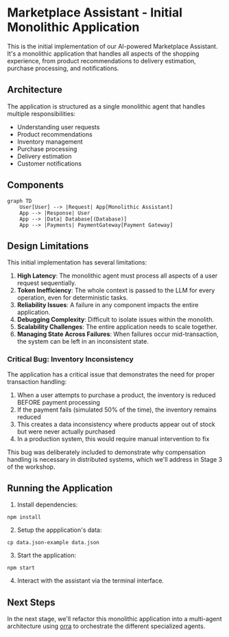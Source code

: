 # Marketplace Assistant - Initial Monolithic Application

This is the initial implementation of our AI-powered Marketplace Assistant. It's a monolithic application that handles all aspects of the shopping experience, from product recommendations to delivery estimation, purchase processing, and notifications.

## Architecture

The application is structured as a single monolithic agent that handles multiple responsibilities:
- Understanding user requests
- Product recommendations
- Inventory management
- Purchase processing
- Delivery estimation
- Customer notifications

## Components

```mermaid
graph TD
    User[User] --> |Request| App[Monolithic Assistant]
    App --> |Response| User
    App --> |Data| Database[(Database)]
    App --> |Payments| PaymentGateway[Payment Gateway]
```

## Design Limitations

This initial implementation has several limitations:

1. **High Latency**: The monolithic agent must process all aspects of a user request sequentially.
2. **Token Inefficiency**: The whole context is passed to the LLM for every operation, even for deterministic tasks.
3. **Reliability Issues**: A failure in any component impacts the entire application.
4. **Debugging Complexity**: Difficult to isolate issues within the monolith.
5. **Scalability Challenges**: The entire application needs to scale together.
6. **Managing State Across Failures**: When failures occur mid-transaction, the system can be left in an inconsistent state.

### Critical Bug: Inventory Inconsistency

The application has a critical issue that demonstrates the need for proper transaction handling:

1. When a user attempts to purchase a product, the inventory is reduced BEFORE payment processing
2. If the payment fails (simulated 50% of the time), the inventory remains reduced
3. This creates a data inconsistency where products appear out of stock but were never actually purchased
4. In a production system, this would require manual intervention to fix

This bug was deliberately included to demonstrate why compensation handling is necessary in distributed systems, which we'll address in Stage 3 of the workshop.

## Running the Application

1. Install dependencies:
```shell
npm install
```

2. Setup the appplication's data:
```shell
cp data.json-example data.json
```

3. Start the application:
```shell
npm start
```

4. Interact with the assistant via the terminal interface.

## Next Steps

In the next stage, we'll refactor this monolithic application into a multi-agent architecture using [orra](https://github.com/orra-dev/orra) to orchestrate the different specialized agents.

